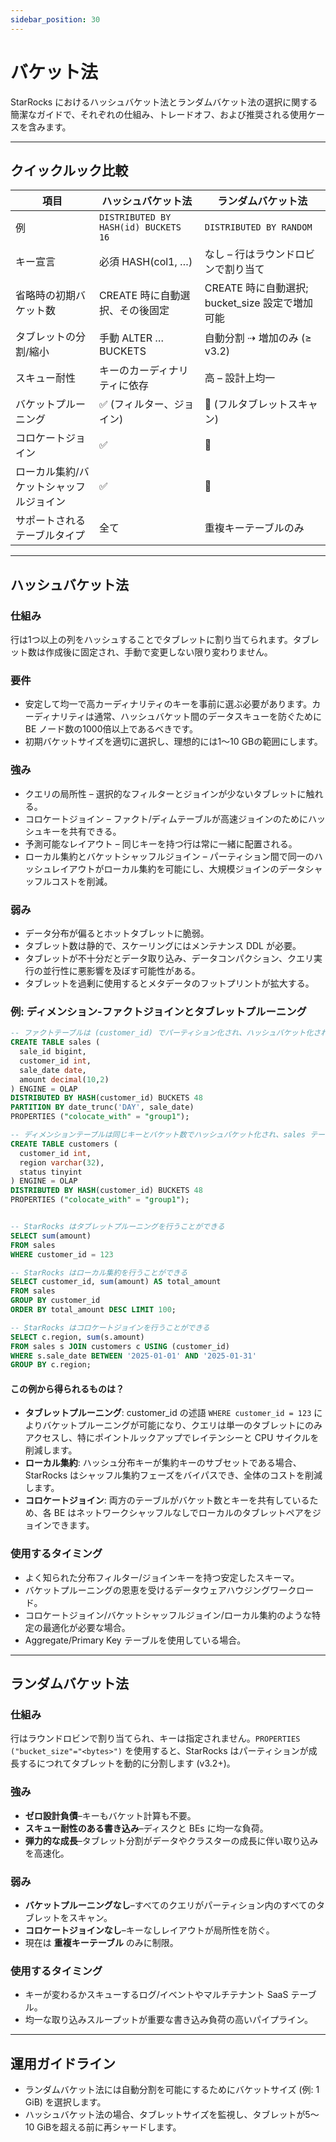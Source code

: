 ```yaml
---
sidebar_position: 30
---
```


# バケット法

StarRocks におけるハッシュバケット法とランダムバケット法の選択に関する簡潔なガイドで、それぞれの仕組み、トレードオフ、および推奨される使用ケースを含みます。

---
## クイックルック比較

| 項目 | ハッシュバケット法 | ランダムバケット法 |
| ------ | -------------- | ---------------- |
| 例 | `DISTRIBUTED BY HASH(id) BUCKETS 16` | `DISTRIBUTED BY RANDOM` |
| キー宣言 | 必須 HASH(col1, …) | なし – 行はラウンドロビンで割り当て |
| 省略時の初期バケット数 | CREATE 時に自動選択、その後固定 | CREATE 時に自動選択; bucket_size 設定で増加可能 |
| タブレットの分割/縮小 | 手動 ALTER … BUCKETS | 自動分割 ⇢ 増加のみ (≥ v3.2) |
| スキュー耐性 | キーのカーディナリティに依存 | 高 – 設計上均一 |
| バケットプルーニング | ✅ (フィルター、ジョイン) | 🚫 (フルタブレットスキャン) |
| コロケートジョイン | ✅ | 🚫 |
| ローカル集約/バケットシャッフルジョイン | ✅ | 🚫 |
| サポートされるテーブルタイプ | 全て | 重複キーテーブルのみ |

---
## ハッシュバケット法

### 仕組み

行は1つ以上の列をハッシュすることでタブレットに割り当てられます。タブレット数は作成後に固定され、手動で変更しない限り変わりません。

### 要件
- 安定して均一で高カーディナリティのキーを事前に選ぶ必要があります。カーディナリティは通常、ハッシュバケット間のデータスキューを防ぐために BE ノード数の1000倍以上であるべきです。
- 初期バケットサイズを適切に選択し、理想的には1〜10 GBの範囲にします。

### 強み
- クエリの局所性 – 選択的なフィルターとジョインが少ないタブレットに触れる。
- コロケートジョイン – ファクト/ディムテーブルが高速ジョインのためにハッシュキーを共有できる。
- 予測可能なレイアウト – 同じキーを持つ行は常に一緒に配置される。
- ローカル集約とバケットシャッフルジョイン – パーティション間で同一のハッシュレイアウトがローカル集約を可能にし、大規模ジョインのデータシャッフルコストを削減。

### 弱み
- データ分布が偏るとホットタブレットに脆弱。
- タブレット数は静的で、スケーリングにはメンテナンス DDL が必要。
- タブレットが不十分だとデータ取り込み、データコンパクション、クエリ実行の並行性に悪影響を及ぼす可能性がある。
- タブレットを過剰に使用するとメタデータのフットプリントが拡大する。

### 例: ディメンション-ファクトジョインとタブレットプルーニング

```sql
-- ファクトテーブルは (customer_id) でパーティション化され、ハッシュバケット化される
CREATE TABLE sales (
  sale_id bigint,
  customer_id int,
  sale_date date,
  amount decimal(10,2)
) ENGINE = OLAP
DISTRIBUTED BY HASH(customer_id) BUCKETS 48
PARTITION BY date_trunc('DAY', sale_date)
PROPERTIES ("colocate_with" = "group1");

-- ディメンションテーブルは同じキーとバケット数でハッシュバケット化され、sales テーブルとコロケートされる
CREATE TABLE customers (
  customer_id int,
  region varchar(32),
  status tinyint
) ENGINE = OLAP
DISTRIBUTED BY HASH(customer_id) BUCKETS 48
PROPERTIES ("colocate_with" = "group1");


-- StarRocks はタブレットプルーニングを行うことができる
SELECT sum(amount) 
FROM sales
WHERE customer_id = 123

-- StarRocks はローカル集約を行うことができる
SELECT customer_id, sum(amount) AS total_amount
FROM sales
GROUP BY customer_id
ORDER BY total_amount DESC LIMIT 100;

-- StarRocks はコロケートジョインを行うことができる
SELECT c.region, sum(s.amount)
FROM sales s JOIN customers c USING (customer_id)
WHERE s.sale_date BETWEEN '2025-01-01' AND '2025-01-31'
GROUP BY c.region;
```

#### この例から得られるものは？

- **タブレットプルーニング**: customer_id の述語 `WHERE customer_id = 123` によりバケットプルーニングが可能になり、クエリは単一のタブレットにのみアクセスし、特にポイントルックアップでレイテンシーと CPU サイクルを削減します。
- **ローカル集約**: ハッシュ分布キーが集約キーのサブセットである場合、StarRocks はシャッフル集約フェーズをバイパスでき、全体のコストを削減します。
- **コロケートジョイン**: 両方のテーブルがバケット数とキーを共有しているため、各 BE はネットワークシャッフルなしでローカルのタブレットペアをジョインできます。

### 使用するタイミング
- よく知られた分布フィルター/ジョインキーを持つ安定したスキーマ。
- バケットプルーニングの恩恵を受けるデータウェアハウジングワークロード。
- コロケートジョイン/バケットシャッフルジョイン/ローカル集約のような特定の最適化が必要な場合。
- Aggregate/Primary Key テーブルを使用している場合。

---
## ランダムバケット法

### 仕組み

行はラウンドロビンで割り当てられ、キーは指定されません。`PROPERTIES ("bucket_size"="<bytes>")` を使用すると、StarRocks はパーティションが成長するにつれてタブレットを動的に分割します (v3.2+)。

### 強み

- **ゼロ設計負債**–キーもバケット計算も不要。
- **スキュー耐性のある書き込み**–ディスクと BEs に均一な負荷。
- **弾力的な成長**–タブレット分割がデータやクラスターの成長に伴い取り込みを高速化。

### 弱み

- **バケットプルーニングなし**–すべてのクエリがパーティション内のすべてのタブレットをスキャン。
- **コロケートジョインなし**–キーなしレイアウトが局所性を防ぐ。
- 現在は **重複キーテーブル** のみに制限。

### 使用するタイミング

- キーが変わるかスキューするログ/イベントやマルチテナント SaaS テーブル。
- 均一な取り込みスループットが重要な書き込み負荷の高いパイプライン。

---

## 運用ガイドライン

- ランダムバケット法には自動分割を可能にするためにバケットサイズ (例: 1 GiB) を選択します。
- ハッシュバケット法の場合、タブレットサイズを監視し、タブレットが5〜10 GiBを超える前に再シャードします。